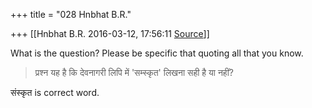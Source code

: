 +++
title = "028 Hnbhat B.R."

+++
[[Hnbhat B.R.	2016-03-12, 17:56:11 [Source](https://groups.google.com/g/bvparishat/c/4I0IFiOEIlU)]]



What is the question? Please be specific that quoting all that you know.

  

  

> प्रश्न यह है कि देवनागरी लिपि में 'सम्स्कृत' लिखना सही है या नहीं?

  

संस्कृत is correct word.

